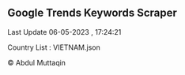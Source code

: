

## Google Trends Keywords Scraper 
 
Last Update 06-05-2023 , 17:24:21

Country List :
VIETNAM.json



© Abdul Muttaqin 
